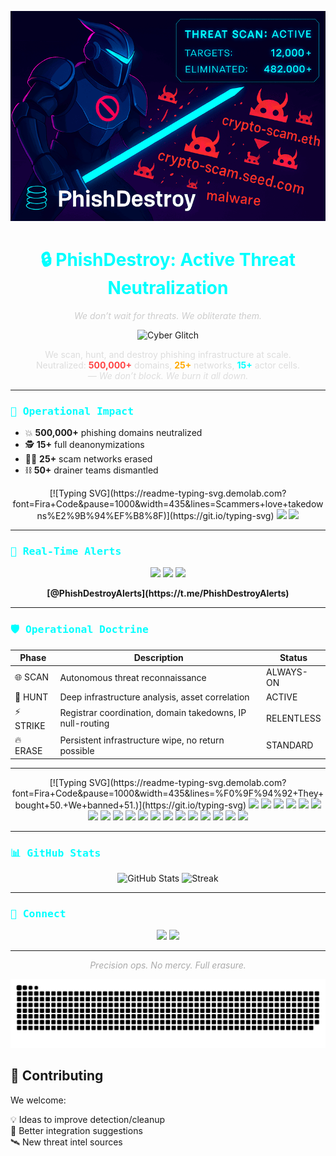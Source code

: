 <p align="center">
<img src="image.png" alt="Phish Destroy Banner"/>
</p>

<h1 align="center" style="color:#00ffff;">🔒 PhishDestroy: Active Threat Neutralization</h1>

<p align="center"><em style="color:#cccccc">We don’t wait for threats. We obliterate them.</em></p>

<p align="center">
  <img src="https://media.giphy.com/media/26xBwdIuR0KFb5C2c/giphy.gif" width="420" alt="Cyber Glitch"/>
</p>

<p align="center" style="color:#dddddd">
  We scan, hunt, and destroy phishing infrastructure at scale.<br/>
  Neutralized: <strong style="color:#ff4444">500,000+</strong> domains, <strong style="color:#ffaa00">25+</strong> networks, <strong style="color:#00ffff">15+</strong> actor cells.<br/>
  <em>— We don’t block. We burn it all down.</em>
</p>

---

### <samp style="color:#00ffff">🚀 Operational Impact</samp>

- 💥 <strong>500,000+</strong> phishing domains neutralized
- 🕵️ <strong>15+</strong> full deanonymizations
- 🏴‍☠️ <strong>25+</strong> scam networks erased
- ⛓️ <strong>50+</strong> drainer teams dismantled

<p align="center">
  [![Typing SVG](https://readme-typing-svg.demolab.com?font=Fira+Code&pause=1000&width=435&lines=Scammers+love+takedowns%E2%9B%94%EF%B8%8F)](https://git.io/typing-svg)
  <img src="https://img.shields.io/badge/Threats-500K+-ff0033?style=flat-square"/>
  <img src="https://img.shields.io/badge/Actor_Networks-25%2B-000000?style=flat-square"/>
</p>

---

### <samp style="color:#00ffff">🔗 Real-Time Alerts</samp>

<p align="center">
  <a href="https://www.phishdestroy.io/"><img src="https://img.shields.io/badge/Site-phishdestroy.io-00CED1?style=for-the-badge"/></a>
  <a href="https://twitter.com/Phish_Destroy"><img src="https://img.shields.io/badge/X-@Phish_Destroy-000000?style=for-the-badge"/></a>
  <a href="https://t.me/PhishDestroyAlerts"><img src="https://img.shields.io/badge/Telegram-Alerts-2CA5E0?style=for-the-badge"/></a>
</p>

<p align="center"><strong>[@PhishDestroyAlerts](https://t.me/PhishDestroyAlerts)</strong></p>

---

### <samp style="color:#00ffff">🛡️ Operational Doctrine</samp>

| Phase        | Description                                                   | Status      |
|--------------|---------------------------------------------------------------|-------------|
| 🌐 SCAN      | Autonomous threat reconnaissance                              | ALWAYS-ON   |
| 🎯 HUNT      | Deep infrastructure analysis, asset correlation               | ACTIVE      |
| ⚡ STRIKE    | Registrar coordination, domain takedowns, IP null-routing     | RELENTLESS  |
| 🔥 ERASE     | Persistent infrastructure wipe, no return possible            | STANDARD    |

---

<p align="center">
  [![Typing SVG](https://readme-typing-svg.demolab.com?font=Fira+Code&pause=1000&width=435&lines=%F0%9F%94%92+They+bought+50.+We+banned+51.)](https://git.io/typing-svg)
  
  <img src="https://raw.githubusercontent.com/danielcranney/readme-generator/main/public/icons/skills/uniswap-colored.svg" width="32"/>
  <img src="https://raw.githubusercontent.com/danielcranney/readme-generator/main/public/icons/skills/aave-colored.svg" width="32"/>
  <img src="https://raw.githubusercontent.com/danielcranney/readme-generator/main/public/icons/skills/sushiswap-colored.svg" width="32"/>
  <img src="https://raw.githubusercontent.com/danielcranney/readme-generator/main/public/icons/skills/metamask-colored.svg" width="32"/>
  <img src="https://raw.githubusercontent.com/danielcranney/readme-generator/main/public/icons/skills/argent-colored.svg" width="32"/>
  <img src="https://raw.githubusercontent.com/danielcranney/readme-generator/main/public/icons/skills/nansen-colored.svg" width="32"/>
  <img src="https://raw.githubusercontent.com/danielcranney/readme-generator/main/public/icons/skills/chainlink-colored.svg" width="32"/>
  <img src="https://raw.githubusercontent.com/danielcranney/readme-generator/main/public/icons/skills/the-graph-colored.svg" width="32"/>
  <img src="https://raw.githubusercontent.com/danielcranney/readme-generator/main/public/icons/skills/alchemy-colored.svg" width="32"/>
  <img src="https://raw.githubusercontent.com/danielcranney/readme-generator/main/public/icons/skills/hardhat-colored.svg" width="32"/>
  <img src="https://raw.githubusercontent.com/danielcranney/readme-generator/main/public/icons/skills/ipfs-colored.svg" width="32"/>
  <img src="https://raw.githubusercontent.com/danielcranney/readme-generator/main/public/icons/skills/ethereum-colored.svg" width="32"/>
  <img src="https://raw.githubusercontent.com/danielcranney/readme-generator/main/public/icons/skills/polygon-colored.svg" width="32"/>
  <img src="https://raw.githubusercontent.com/danielcranney/readme-generator/main/public/icons/skills/arbitrum-colored.svg" width="32"/>
  <img src="https://raw.githubusercontent.com/danielcranney/readme-generator/main/public/icons/skills/avalanche-colored.svg" width="32"/>
  <img src="https://raw.githubusercontent.com/danielcranney/readme-generator/main/public/icons/skills/near-colored.svg" width="32"/>
  <img src="https://raw.githubusercontent.com/danielcranney/readme-generator/main/public/icons/skills/flow-colored.svg" width="32"/>
  <img src="https://raw.githubusercontent.com/danielcranney/readme-generator/main/public/icons/skills/solana-colored.svg" width="32"/>
  <img src="https://raw.githubusercontent.com/danielcranney/readme-generator/main/public/icons/skills/terra-colored.svg" width="32"/>
</p>

---

### <samp style="color:#00ffff">📊 GitHub Stats</samp>

<p align="center">
  <img src="https://github-readme-stats.vercel.app/api?username=phishdestroy&theme=tokyonight&include_all_commits=true&count_private=true&hide_border=true" alt="GitHub Stats"/>
  <img src="https://github-readme-streak-stats.herokuapp.com/?user=phishdestroy&theme=tokyonight&hide_border=true" alt="Streak"/>
</p>

---

### <samp style="color:#00ffff">🤝 Connect</samp>

<p align="center">
  <a href="https://github.com/phishdestroy"><img src="https://raw.githubusercontent.com/danielcranney/readme-generator/main/public/icons/socials/github.svg" width="32"/></a>
  <a href="https://twitter.com/Phish_Destroy"><img src="https://raw.githubusercontent.com/danielcranney/readme-generator/main/public/icons/socials/twitter.svg" width="32"/></a>
</p>

---

<p align="center"><em style="color:#aaaaaa">Precision ops. No mercy. Full erasure.</em></p>
<p align="center">
  <img src="https://raw.githubusercontent.com/Platane/snk/output/github-contribution-grid-snake.svg" alt="snake gif"/>
</p>

## 🤝 Contributing

We welcome:

💡 Ideas to improve detection/cleanup  
🔗 Better integration suggestions  
🛰️ New threat intel sources
